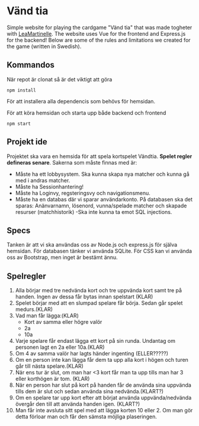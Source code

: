 # Vänd tia

Simple website for playing the cardgame "Vänd tia" that was made togheter with [LeaMartinelle](https://github.com/LeaMartinelle).
The website uses Vue for the frontend and Express.js for the backend! Below are some of the rules and limitations we created for the game (written in Swedish).

## Kommandos

När repot är clonat så är det viktigt att göra

```
npm install
```

För att installera alla dependencis som behövs för hemsidan.

För att köra hemsidan och starta upp både backend och frontend

```
npm start
```

## Projekt ide

Projektet ska vara en hemsida för att spela kortspelet Vändtia. **Spelet regler defineras senare**.
Sakerna som måste finnas med är:

- Måste ha ett lobbysystem. Ska kunna skapa nya matcher och kunna gå med i andras matcher.
- Måste ha Sessionhantering!
- Måste ha Loginvy, regsteringsvy och navigationsmenu.
- Måste ha en databas där vi sparar användarkonto. På databasen ska det sparas: Anänvarnamn, lösenord, vunna/spelade matcher och skapade resurser (matchhistorik)
-Ska inte kunna ta emot SQL injections.

## Specs

Tanken är att vi ska användas oss av Node.js och express.js för själva hemsidan. För databasen tänker vi använda SQLite. För CSS kan vi använda oss av Bootstrap, men inget är bestämt ännu.

## Spelregler

1. Alla börjar med tre nedvända kort och tre uppvända kort samt tre på handen. Ingen av dessa får bytas innan spelstart (KLAR)
2. Spelet börjar med att en slumpad spelare får börja. Sedan går spelet medurs.(KLAR)
3. Vad man får lägga:(KLAR)
    - Kort av samma eller högre valör
    - 2a
    - 10a
4. Varje spelare får endast lägga ett kort på sin runda. Undantag om personen lagt en 2a eller 10a.(KLAR)
5. Om 4 av samma valör har lagts händer ingenting (ELLER?????)
6. Om en person inte kan lägga får dem ta upp alla kort i högen och turen går till nästa spelare.(KLAR)
7. När ens tur är slut, om man har <3 kort får man ta upp tills man har 3 eller korthögen är tom. (KLAR)
8. När en person har slut på kort på handen får de använda sina uppvända tills dem är slut och sedan använda sina nedvända.(KLART?)
9. Om en spelare tar upp kort efter att börjat använda uppvända/nedvända övergår den till att använda handen igen. (KLART?)
10. Man får inte avsluta sitt spel med att lägga korten 10 eller 2. Om man gör detta förloar man och får den sämsta möjliga plaseringen.
